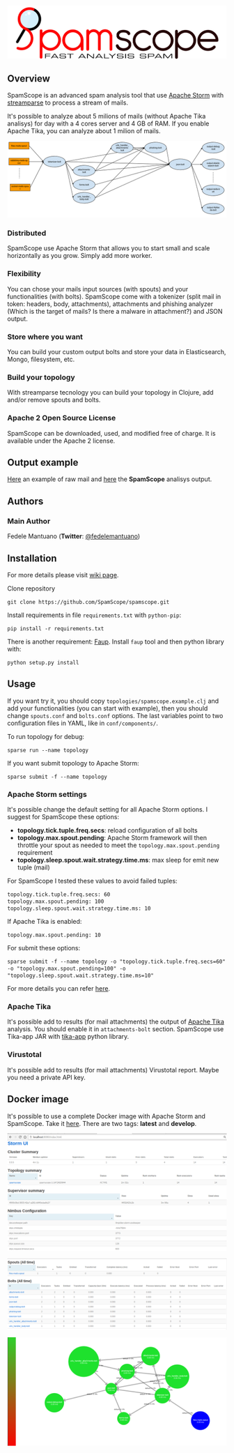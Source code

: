 <p align="center"><img src="doc/logo/spamscope.jpg"/></p>


## Overview

SpamScope is an advanced spam analysis tool that use [Apache Storm](http://storm.apache.org/) with [streamparse](https://github.com/Parsely/streamparse) to process a stream of mails. 

It's possible to analyze about 5 milions of mails (without Apache Tika analisys) for day with a 4 cores server and 4 GB of RAM. If you enable Apache Tika, you can analyze about 1 milion of mails.

![Schema topology](doc/images/schema_topology.png?raw=true "Schema topology")

### Distributed
SpamScope use Apache Storm that allows you to start small and scale horizontally as you grow. Simply add more worker.

### Flexibility
You can chose your mails input sources (with spouts) and your functionalities (with bolts). SpamScope come with a tokenizer (split mail in token: headers, body, attachments), attachments and phishing analyzer (Which is the target of mails? Is there a malware in attachment?) and JSON output.

### Store where you want
You can build your custom output bolts and store your data in Elasticsearch, Mongo, filesystem, etc.

### Build your topology
With streamparse tecnology you can build your topology in Clojure, add and/or remove spouts and bolts.

### Apache 2 Open Source License
SpamScope can be downloaded, used, and modified free of charge. It is available under the Apache 2 license.


## Output example
[Here](https://gist.githubusercontent.com/fedelemantuano/5dd702004c25a46b2bd60de21e67458e/raw/3fdff560c2c6078c416b959ca74567ddcb5470d6/1471832668.1377_3.ivanova.orig) an example of raw mail and [here](https://gist.githubusercontent.com/fedelemantuano/e37095442263a51da7f5bd722532aab3/raw/b0c2b2094b4ecca4f1cb3cc3257ecae663ba84f4/1471832668.1377_3.ivanova.orig.json) the **SpamScope** analisys output.


## Authors

### Main Author
 Fedele Mantuano (**Twitter**: [@fedelemantuano](https://twitter.com/fedelemantuano))


## Installation
For more details please visit [wiki page](https://github.com/SpamScope/spamscope/wiki/Installation).

Clone repository

```
git clone https://github.com/SpamScope/spamscope.git
```

Install requirements in file `requirements.txt` with `python-pip`:

```
pip install -r requirements.txt
```

There is another requirement: [Faup](https://github.com/stricaud/faup). Install `faup` tool and then python library with:

```
python setup.py install
```


## Usage

If you want try it, you should copy `topologies/spamscope.example.clj` and add your functionalities (you can start with example), then you should change `spouts.conf` and `bolts.conf` options. The last variables point to two configuration files in YAML, like in `conf/components/`.

To run topology for debug:

```
sparse run --name topology
```

If you want submit topology to Apache Storm:

```
sparse submit -f --name topology
```

### Apache Storm settings

It's possible change the default setting for all Apache Storm options. I suggest for SpamScope these options:

 - **topology.tick.tuple.freq.secs**: reload configuration of all bolts
 - **topology.max.spout.pending**: Apache Storm framework will then throttle your spout as needed to meet the `topology.max.spout.pending` requirement
 - **topology.sleep.spout.wait.strategy.time.ms**: max sleep for emit new tuple (mail)

For SpamScope I tested these values to avoid failed tuples:

```
topology.tick.tuple.freq.secs: 60
topology.max.spout.pending: 100
topology.sleep.spout.wait.strategy.time.ms: 10
```

If Apache Tika is enabled:

```
topology.max.spout.pending: 10
```

For submit these options:

```
sparse submit -f --name topology -o "topology.tick.tuple.freq.secs=60" -o "topology.max.spout.pending=100" -o "topology.sleep.spout.wait.strategy.time.ms=10"
```

For more details you can refer [here](http://streamparse.readthedocs.io/en/stable/quickstart.html).

### Apache Tika

It's possible add to results (for mail attachments) the output of [Apache Tika](https://tika.apache.org/) analysis. You should enable it in `attachments-bolt` section. SpamScope use Tika-app JAR with [tika-app](https://pypi.python.org/pypi/tika-app) python library.

### Virustotal

It's possible add to results (for mail attachments) Virustotal report. Maybe you need a private API key.


## Docker image

It's possible to use a complete Docker image with Apache Storm and SpamScope. Take it [here](https://hub.docker.com/r/fmantuano/spamscope/). There are two tags: **latest** and **develop**.

![Apache Storm](doc/images/Docker00.png?raw=true "Apache Storm")

![SpamScope](doc/images/Docker01.png?raw=true "SpamScope")

![SpamScope Topology](doc/images/Docker02.png?raw=true "SpamScope Topology")

